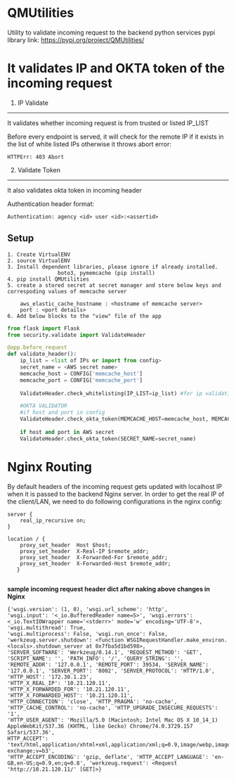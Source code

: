 QMUtilities
=============

Utility to validate incoming request to the backend python services
pypi library link: https://pypi.org/project/QMUtilities/

It validates IP and OKTA token of the incoming request
=============

1. IP Validate
-------------

It validates whether incoming request is from trusted or listed IP_LIST

Before every endpoint is served, it will check for the remote IP if it exists in the list of white listed IPs  otherwise it throws abort error:

```
HTTPErr: 403 Abort
```

2. Validate Token
------------
It also validates okta token in incoming header

Authentication header format:

    Authentication: agency <id> user <id>:<assertid>

Setup
----------

```
1. Create VirtualENV
2. source VirtualENV
3. Install dependent libraries, please ignore if already installed. 
                boto3, pymemcache (pip install)
4. pip install QMUtilities
5. create a stored secret at secret manager and store below keys and correspoding values of memcache server
    
    aws_elastic_cache_hostname : <hostname of memcache server>
    port : <port details>
6. Add below blocks to the "view" file of the app

```

``` python
from flask import Flask
from security.validate import ValidateHeader

@app.before_request
def validate_header():
    ip_list = <list of IPs or import from config> 
    secret_name = <AWS secret name>
    memcache_host = CONFIG['memcache_host']
    memcache_port = CONFIG['memcache_port']
    
    ValidateHeader.check_whitelisting(IP_LIST=ip_list) #for ip validation

    #OKTA VALIDATOR
    #if host and port in config
    ValidateHeader.check_okta_token(MEMCACHE_HOST=memcache_host, MEMCACHE_PORT=memcache_port) #for okta token validation
    
    if host and port in AWS secret
    ValidateHeader.check_okta_token(SECRET_NAME=secret_name)
```


Nginx Routing
====

By default headers of the incoming request gets updated with localhost IP when it is passed to the backend Nginx server.
In order to get the real IP of the client/LAN, we need to do following configurations in the nginx config:

```
server {
    real_ip_recursive on;
}

location / {
    proxy_set_header  Host $host;
    proxy_set_header  X-Real-IP $remote_addr;
    proxy_set_header  X-Forwarded-For $remote_addr;
    proxy_set_header  X-Forwarded-Host $remote_addr;
   }
   
```

**sample incoming request header dict after naking above changes in Nginx**
```
{'wsgi.version': (1, 0), 'wsgi.url_scheme': 'http', 
'wsgi.input': '<_io.BufferedReader name=5>', 'wsgi.errors': <_io.TextIOWrapper name='<stderr>' mode='w' encoding='UTF-8'>,
'wsgi.multithread': True, 
'wsgi.multiprocess': False, 'wsgi.run_once': False, 
'werkzeug.server.shutdown': <function WSGIRequestHandler.make_environ.<locals>.shutdown_server at 0x7fba5d1bd598>, 
'SERVER_SOFTWARE': 'Werkzeug/0.14.1', 'REQUEST_METHOD': 'GET', 'SCRIPT_NAME': '', 'PATH_INFO': '/', 'QUERY_STRING': '', 'REMOTE_ADDR': '127.0.0.1', 'REMOTE_PORT': 39534, 'SERVER_NAME': '127.0.0.1', 'SERVER_PORT': '8002', 'SERVER_PROTOCOL': 'HTTP/1.0', 
'HTTP_HOST': '172.30.1.23', 
'HTTP_X_REAL_IP': '10.21.120.11', 
'HTTP_X_FORWARDED_FOR': '10.21.120.11', 
'HTTP_X_FORWARDED_HOST': '10.21.120.11', 
'HTTP_CONNECTION': 'close', 'HTTP_PRAGMA': 'no-cache', 
'HTTP_CACHE_CONTROL': 'no-cache', 'HTTP_UPGRADE_INSECURE_REQUESTS': '1', 
'HTTP_USER_AGENT': 'Mozilla/5.0 (Macintosh; Intel Mac OS X 10_14_1) AppleWebKit/537.36 (KHTML, like Gecko) Chrome/74.0.3729.157 Safari/537.36', 
HTTP_ACCEPT': 'text/html,application/xhtml+xml,application/xml;q=0.9,image/webp,image/apng,*/*;q=0.8,application/signed-exchange;v=b3', 
'HTTP_ACCEPT_ENCODING': 'gzip, deflate', 'HTTP_ACCEPT_LANGUAGE': 'en-GB,en-US;q=0.9,en;q=0.8', 'werkzeug.request': <Request 'http://10.21.120.11/' [GET]>}

```
